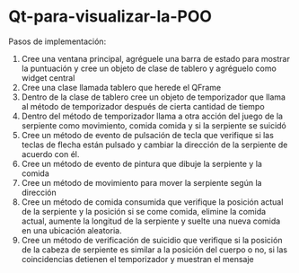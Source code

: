 # Qt-para-visualizar-la-POO

Pasos de implementación:
1. Cree una ventana principal, agréguele una barra de estado para mostrar la puntuación y cree un objeto de clase de tablero y agréguelo como widget central
2. Cree una clase llamada tablero que herede el QFrame
3. Dentro de la clase de tablero cree un objeto de temporizador que llama al método de temporizador después de cierta cantidad de tiempo
4. Dentro del método de temporizador llama a otra acción del juego de la serpiente como movimiento, comida comida y si la serpiente se suicidó
5. Cree un método de evento de pulsación de tecla que verifique si las teclas de flecha están pulsado y cambiar la dirección de la serpiente de acuerdo con él.
6. Cree un método de evento de pintura que dibuje la serpiente y la comida
7. Cree un método de movimiento para mover la serpiente según la dirección
8. Cree un método de comida consumida que verifique la posición actual de la serpiente y la posición si se come comida, elimine la comida actual, aumente la longitud de la serpiente y suelte una nueva comida en una ubicación aleatoria.
9. Cree un método de verificación de suicidio que verifique si la posición de la cabeza de serpiente es similar a la posición del cuerpo o no, si las coincidencias detienen el temporizador y muestran el mensaje